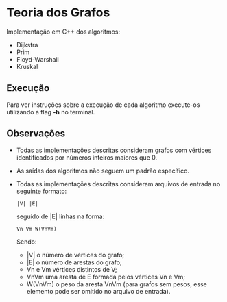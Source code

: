 # Teoria dos Grafos
 Implementação em C++ dos algoritmos: 
  * Dijkstra
  * Prim
  * Floyd-Warshall
  * Kruskal

## Execução
 Para ver instruções sobre a execução de cada algoritmo execute-os utilizando a flag **-h** no terminal.

## Observações
  * Todas as implementações descritas consideram grafos com vértices identificados por números inteiros maiores que 0.
  * As saídas dos algoritmos não seguem um padrão específico.
  * Todas as implementações descritas consideram arquivos de entrada no seguinte formato:

      ```
      |V| |E|
      ```
      seguido de |E| linhas na forma:
      
      ```
      Vn Vm W(VnVm)
      ```
      Sendo: 
      * |V| o número de vértices do grafo;
      * |E| o número de arestas do grafo;
      * Vn e Vm vértices distintos de V;
      * VnVm uma aresta de E formada pelos vértices Vn e Vm;
      * W(VnVm) o peso da aresta VnVm (para grafos sem pesos, esse elemento pode ser omitido no arquivo de entrada).
